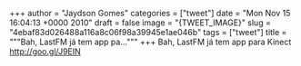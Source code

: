 
+++
author = "Jaydson Gomes"
categories = ["tweet"]
date = "Mon Nov 15 16:04:13 +0000 2010"
draft = false
image = "{TWEET_IMAGE}"
slug = "4ebaf83d026488a116a8c06f98a39945e1ae046b"
tags = ["tweet"]
title = """Bah, LastFM já tem app pa..."""
+++
Bah, LastFM já tem app para Kinect http://goo.gl/J9EIN
